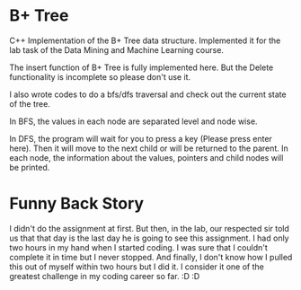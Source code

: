 # B+ Tree
C++ Implementation of the B+ Tree data structure. Implemented it for the lab task of the Data Mining and Machine Learning course. 

The insert function of B+ Tree is fully implemented here. But the Delete functionality is incomplete so please don't use it.

I also wrote codes to do a bfs/dfs traversal and check out the current state of the tree. 

In BFS, the values in each node are separated level and node wise. 

In DFS, the program will wait for you to press a key (Please press enter here). Then it will move to the next child or will be returned to the parent. In each node, the information about the values, pointers and child nodes will be printed. 

# Funny Back Story
I didn't do the assignment at first. But then, in the lab, our respected sir told us that that day is the last day he is going to see this assignment. 
I had only two hours in my hand when I started coding. I was sure that I couldn't complete it in time but I never stopped. 
And finally, I don't know how I pulled this out of myself within two hours but I did it. I consider it one of the greatest challenge in my coding career so far. :D :D 
